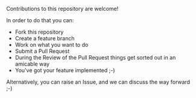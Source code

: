 Contributions to this repository are welcome!

In order to do that you can:

 * Fork this repository
 * Create a feature branch
 * Work on what you want to do
 * Submit a Pull Request
 * During the Review of the Pull Request things get sorted out in an amicable way
 * You've got your feature implemented ;-)
 
Alternatively, you can raise an Issue, and we can discuss the way forward ;-)
